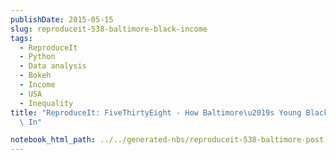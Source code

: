 ```yaml
---
publishDate: 2015-05-15
slug: reproduceit-538-baltimore-black-income
tags:
  - ReproduceIt
  - Python
  - Data analysis
  - Bokeh
  - Income
  - USA
  - Inequality
title: "ReproduceIt: FiveThirtyEight - How Baltimore\u2019s Young Black Men Are Boxed\
  \ In"

notebook_html_path: ../../generated-nbs/reproduceit-538-baltimore-post.html
---
```

